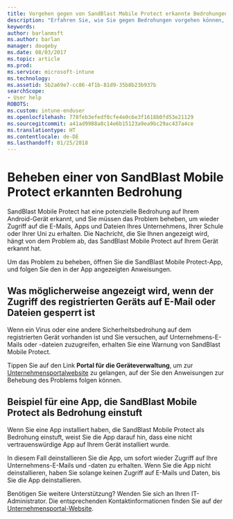 ```yaml
---
title: Vorgehen gegen von SandBlast Mobile Protect erkannte Bedrohungen unter iOS | Microsoft-Dokumentation
description: "Erfahren Sie, wie Sie gegen Bedrohungen vorgehen können, die Mobile Protect unter iOS gefunden hat."
keywords: 
author: barlanmsft
ms.author: barlan
manager: dougeby
ms.date: 08/03/2017
ms.topic: article
ms.prod: 
ms.service: microsoft-intune
ms.technology: 
ms.assetid: 5b2a69e7-cc86-4f1b-81d9-35b8b23b937b
searchScope:
- User help
ROBOTS: 
ms.custom: intune-enduser
ms.openlocfilehash: 778feb3efedf0cfe4e0c6e3f1618b0fd53e21129
ms.sourcegitcommit: a41ad9988a8c14e6b15123a9ea9bc29ac437a4ce
ms.translationtype: HT
ms.contentlocale: de-DE
ms.lasthandoff: 01/25/2018
---
```

# <a name="you-need-to-resolve-a-threat-found-by-sandblast-mobile-protect"></a>Beheben einer von SandBlast Mobile Protect erkannten Bedrohung

SandBlast Mobile Protect hat eine potenzielle Bedrohung auf Ihrem Android-Gerät erkannt, und Sie müssen das Problem beheben, um wieder Zugriff auf die E-Mails, Apps und Dateien Ihres Unternehmens, Ihrer Schule oder Ihrer Uni zu erhalten. Die Nachricht, die Sie Ihnen angezeigt wird, hängt von dem Problem ab, das SandBlast Mobile Protect auf Ihrem Gerät erkannt hat.

Um das Problem zu beheben, öffnen Sie die SandBlast Mobile Protect-App, und folgen Sie den in der App angezeigten Anweisungen.

## <a name="what-you-might-see-if-your-enrolled-device-is-blocked-from-accessing-email-or-files"></a>Was möglicherweise angezeigt wird, wenn der Zugriff des registrierten Geräts auf E-Mail oder Dateien gesperrt ist

Wenn ein Virus oder eine andere Sicherheitsbedrohung auf dem registrierten Gerät vorhanden ist und Sie versuchen, auf Unternehmens-E-Mails oder -dateien zuzugreifen, erhalten Sie eine Warnung von SandBlast Mobile Protect.

Tippen Sie auf den Link **Portal für die Geräteverwaltung**, um zur [Unternehmensportalwebsite](http://portal.manage.microsoft.com) zu gelangen, auf der Sie den Anweisungen zur Behebung des Problems folgen können.

## <a name="example-of-an-app-that-sandblast-mobile-protect-sees-as-a-threat"></a>Beispiel für eine App, die SandBlast Mobile Protect als Bedrohung einstuft

Wenn Sie eine App installiert haben, die SandBlast Mobile Protect als Bedrohung einstuft, weist Sie die App darauf hin, dass eine nicht vertrauenswürdige App auf Ihrem Gerät installiert wurde.

In diesem Fall deinstallieren Sie die App, um sofort wieder Zugriff auf Ihre Unternehmens-E-Mails und -daten zu erhalten. Wenn Sie die App nicht deinstallieren, haben Sie solange keinen Zugriff auf E-Mails und Daten, bis Sie die App deinstallieren.

Benötigen Sie weitere Unterstützung? Wenden Sie sich an Ihren IT-Administrator. Die entsprechenden Kontaktinformationen finden Sie auf der [Unternehmensportal-Website](http://portal.manage.microsoft.com).
